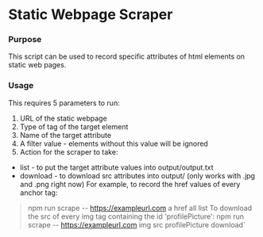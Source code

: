 # Static Webpage Scraper
### Purpose
This script can be used to record specific attributes of html elements on static web pages.
### Usage
This requires 5 parameters to run:
1. URL of the static webpage
2. Type of tag of the target element
3. Name of the target attribute
4. A filter value - elements without this value will be ignored
5. Action for the scraper to take:
  * list - to put the target attribute values into output/output.txt
  * download - to download src attributes into output/ (only works with .jpg and .png right now)
For example, to record the href values of every anchor tag:
 > npm run scrape -- https://exampleurl.com a href all list
To download the src of every img tag containing the id 'profilePicture':
> npm run scrape -- https://exampleurl.com img src profilePicture download`
